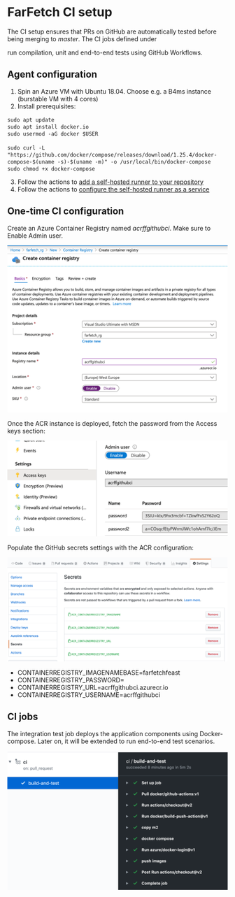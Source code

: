 # FarFetch CI setup

The CI setup ensures that PRs on GitHub are automatically tested before being merging to *master*. The CI jobs defined under 

[.github/workflows]: ../../.github/workflows

run compilation, unit and end-to-end tests using GitHub Workflows.

 ## Agent configuration

1. Spin an Azure VM with Ubuntu 18.04. Choose e.g. a B4ms instance (burstable VM with 4 cores)
2. Install prerequisites:


```
sudo apt update
sudo apt install docker.io
sudo usermod -aG docker $USER

sudo curl -L "https://github.com/docker/compose/releases/download/1.25.4/docker-compose-$(uname -s)-$(uname -m)" -o /usr/local/bin/docker-compose
sudo chmod +x docker-compose
```

3. Follow the actions to [add a self-hosted runner to your repository](https://help.github.com/en/actions/hosting-your-own-runners/adding-self-hosted-runners)
4. Follow the actions to [configure the self-hosted runner as a service](https://help.github.com/en/actions/hosting-your-own-runners/configuring-the-self-hosted-runner-application-as-a-service)

 

 ## One-time CI configuration

Create an Azure Container Registry named *acrffgithubci*. Make sure to Enable Admin user.

![Deploy ACR](deploy-acr.png)

Once the ACR instance is deployed, fetch the password from the Access keys section:

![ACR password](acr-password.png)

Populate the GitHub secrets settings with the ACR configuration:

![](create-secrets.png)

- CONTAINERREGISTRY_IMAGENAMEBASE=farfetchfeast
- CONTAINERREGISTRY_PASSWORD=<ACR password>
- CONTAINERREGISTRY_URL=acrffgithubci.azurecr.io
- CONTAINERREGISTRY_USERNAME=acrffgithubci

 ## CI jobs

The integration test job deploys the application components using Docker-compose. Later on, it will be extended to run end-to-end test scenarios.

![Integration test job](integration-test-job.png)


